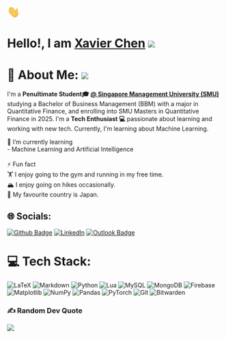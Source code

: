 <img width="30px" margin="0px" src="https://raw.githubusercontent.com/ABSphreak/ABSphreak/master/gifs/Hi.gif">
<h1>Hello!, I am <a href="https://github.com/xavierchen0">Xavier Chen</a> <img height="30px" src="https://emojis.slackmojis.com/emojis/images/1531849430/4246/blob-sunglasses.gif?1531849430"></h1>
</h1>

# 💫 About Me: <img src="https://media.giphy.com/media/VgCDAzcKvsR6OM0uWg/giphy.gif" width="50"> 
I'm a **Penultimate Student🎓 [@ Singapore Management University (SMU)](https://www.smu.edu.sg/)** studying a Bachelor of Business Management (BBM) with a major in Quantitative Finance, and enrolling into SMU Masters in Quantitative Finance in 2025. I'm a **Tech Enthusiast 💻** passionate about learning and working with new tech. Currently, I'm learning about Machine Learning. <br/>

🌱 I’m currently learning<br>- Machine Learning and Artificial Intelligence<br><br>⚡ Fun fact<br>🏋️ I enjoy going to the gym and running in my free time.<br>🏔️ I enjoy going on hikes occasionally.<br>🎌 My favourite country is Japan.

## 🌐 Socials:
[![Github Badge](http://img.shields.io/badge/-Github-black?style=flat-square&logo=github&link=https://github.com/xavierchen0/)](https://github.com/xavierchen0/) 
[![LinkedIn](https://img.shields.io/badge/LinkedIn-%230077B5.svg?logo=linkedin&logoColor=white)](https://linkedin.com/in/https://www.linkedin.com/in/xavierchen01/) 
[![Outlook Badge](https://img.shields.io/badge/Outlook-0078D4?style=flat-square&logo=microsoft-outlook&logoColor=white&link=mailto:xavier.chen.2022@business.smu.edu.sg)](mailto:xavier.chen.2022@business.smu.edu.sg)

# 💻 Tech Stack:
![LaTeX](https://img.shields.io/badge/latex-%23008080.svg?style=for-the-badge&logo=latex&logoColor=white) ![Markdown](https://img.shields.io/badge/markdown-%23000000.svg?style=for-the-badge&logo=markdown&logoColor=white) ![Python](https://img.shields.io/badge/python-3670A0?style=for-the-badge&logo=python&logoColor=ffdd54) ![Lua](https://img.shields.io/badge/lua-%232C2D72.svg?style=for-the-badge&logo=lua&logoColor=white) ![MySQL](https://img.shields.io/badge/mysql-4479A1.svg?style=for-the-badge&logo=mysql&logoColor=white) ![MongoDB](https://img.shields.io/badge/MongoDB-%234ea94b.svg?style=for-the-badge&logo=mongodb&logoColor=white) ![Firebase](https://img.shields.io/badge/firebase-a08021?style=for-the-badge&logo=firebase&logoColor=ffcd34) ![Matplotlib](https://img.shields.io/badge/Matplotlib-%23ffffff.svg?style=for-the-badge&logo=Matplotlib&logoColor=black) ![NumPy](https://img.shields.io/badge/numpy-%23013243.svg?style=for-the-badge&logo=numpy&logoColor=white) ![Pandas](https://img.shields.io/badge/pandas-%23150458.svg?style=for-the-badge&logo=pandas&logoColor=white) ![PyTorch](https://img.shields.io/badge/PyTorch-%23EE4C2C.svg?style=for-the-badge&logo=PyTorch&logoColor=white) ![Git](https://img.shields.io/badge/git-%23F05033.svg?style=for-the-badge&logo=git&logoColor=white) ![Bitwarden](https://img.shields.io/badge/bitwarden-%23175DDC.svg?style=for-the-badge&logo=bitwarden&logoColor=white)

### ✍️ Random Dev Quote
![](https://quotes-github-readme.vercel.app/api?type=horizontal&theme=radical)

<!-- Proudly created with GPRM ( https://gprm.itsvg.in ) -->
